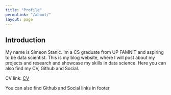 ```yaml
---
title: "Profile"
permalink: "/about/"
layout: page
---
```


## Introduction

My name is Simeon Stanić. Im a CS graduate from UP FAMNIT and aspiring to be data scientist. This is my blog website, where I will post about my projects and research and showcase my skills in data science. Here you can also find my CV, Github and Social.

CV link: [CV](https://github.com/SimkeSt/CV/blob/main/CV2.pdf)



You can also find Github and Social links in footer.